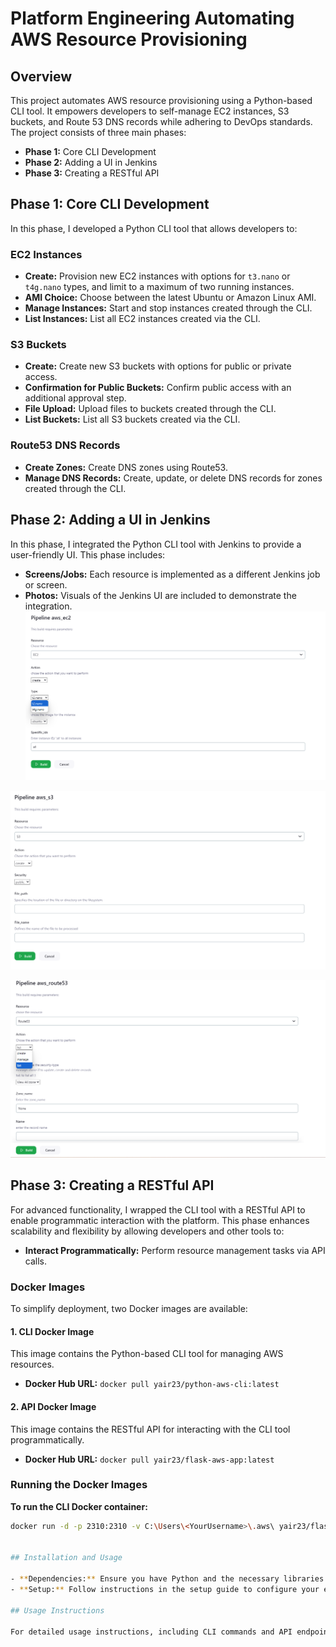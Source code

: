 # Platform Engineering Automating AWS Resource Provisioning

## Overview

This project automates AWS resource provisioning using a Python-based CLI tool. It empowers developers to self-manage EC2 instances, S3 buckets, and Route 53 DNS records while adhering to DevOps standards. The project consists of three main phases:

- **Phase 1:** Core CLI Development
- **Phase 2:** Adding a UI in Jenkins
- **Phase 3:** Creating a RESTful API

## Phase 1: Core CLI Development

In this phase, I developed a Python CLI tool that allows developers to:

### EC2 Instances

- **Create:** Provision new EC2 instances with options for `t3.nano` or `t4g.nano` types, and limit to a maximum of two running instances.
- **AMI Choice:** Choose between the latest Ubuntu or Amazon Linux AMI.
- **Manage Instances:** Start and stop instances created through the CLI.
- **List Instances:** List all EC2 instances created via the CLI.

### S3 Buckets

- **Create:** Create new S3 buckets with options for public or private access.
- **Confirmation for Public Buckets:** Confirm public access with an additional approval step.
- **File Upload:** Upload files to buckets created through the CLI.
- **List Buckets:** List all S3 buckets created via the CLI.

### Route53 DNS Records

- **Create Zones:** Create DNS zones using Route53.
- **Manage DNS Records:** Create, update, or delete DNS records for zones created through the CLI.

## Phase 2: Adding a UI in Jenkins

In this phase, I integrated the Python CLI tool with Jenkins to provide a user-friendly UI. This phase includes:

- **Screens/Jobs:** Each resource is implemented as a different Jenkins job or screen.
- **Photos:** Visuals of the Jenkins UI are included to demonstrate the integration.
  ![Alt text](/platform_engineering/images/EC2.png)

![Alt text](/platform_engineering/images/S3.png)

![Alt text](/platform_engineering/images/Route53.png)

## Phase 3: Creating a RESTful API

For advanced functionality, I wrapped the CLI tool with a RESTful API to enable programmatic interaction with the platform. This phase enhances scalability and flexibility by allowing developers and other tools to:

- **Interact Programmatically:** Perform resource management tasks via API calls.

### Docker Images

To simplify deployment, two Docker images are available:

#### 1. CLI Docker Image

This image contains the Python-based CLI tool for managing AWS resources.

- **Docker Hub URL:** `docker pull yair23/python-aws-cli:latest`

#### 2. API Docker Image

This image contains the RESTful API for interacting with the CLI tool programmatically.

- **Docker Hub URL:** `docker pull yair23/flask-aws-app:latest`

### Running the Docker Images

**To run the CLI Docker container:**

```bash
docker run -d -p 2310:2310 -v C:\Users\<YourUsername>\.aws\ yair23/flask-aws-app:latest


## Installation and Usage

- **Dependencies:** Ensure you have Python and the necessary libraries installed.
- **Setup:** Follow instructions in the setup guide to configure your environment.

## Usage Instructions

For detailed usage instructions, including CLI commands and API endpoints, refer to the [Usage Documentation](USAGE.md).
```
